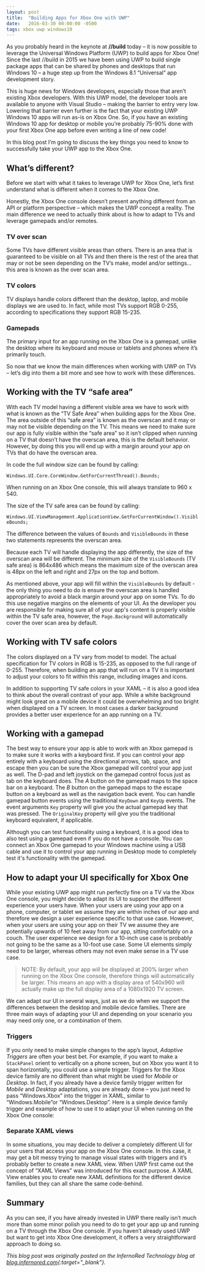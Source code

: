 ```yaml
---
layout: post
title:  "Building Apps for Xbox One with UWP"
date:   2016-03-30 00:00:00 -0500
tags: xbox uwp windows10 
---
```


As you probably heard in the keynote at **//build** today – it is now possible to leverage the Universal Windows Platform (UWP) to build apps for Xbox One!  Since the last //build in 2015 we have been using UWP to build single package apps that can be shared by phones and desktops that run Windows 10 – a huge step up from the Windows 8.1 “Universal” app development story.

This is huge news for Windows developers, especially those that aren’t existing Xbox developers.  With this UWP model, the developer tools are available to anyone with Visual Studio – making the barrier to entry very low.  Lowering that barrier even further is the fact that your existing UWP Windows 10 apps will run as-is on Xbox One.  So, if you have an existing Windows 10 app for desktop or mobile you’re probably 75-90% done with your first Xbox One app before even writing a line of new code!

In this blog post I’m going to discuss the key things you need to know to successfully take your UWP app to the Xbox One.

## What’s different?

Before we start with what it takes to leverage UWP for Xbox One, let’s first understand what is different when it comes to the Xbox One.

Honestly, the Xbox One console doesn’t present anything different from an API or platform perspective – which makes the UWP concept a reality.  The main difference we need to actually think about is how to adapt to TVs and leverage gamepads and/or remotes.

### TV over scan

Some TVs have different visible areas than others.  There is an area that is guaranteed to be visible on all TVs and then there is the rest of the area that may or not be seen depending on the TV’s make, model and/or settings… this area is known as the over scan area. 

### TV colors

TV displays handle colors different than the desktop, laptop, and mobile displays we are used to.  In fact, while most TVs support RGB 0-255, according to specifications they support RGB 15-235.

### Gamepads

The primary input for an app running on the Xbox One is a gamepad, unlike the desktop where its keyboard and mouse or tablets and phones where it’s primarily touch.

So now that we know the main differences when working with UWP on TVs – let’s dig into them a bit more and see how to work with these differences.

## Working with the TV “safe area”

With each TV model having a different visible area we have to work with what is known as the “TV Safe Area” when building apps for the Xbox One.  The area outside of this “safe area” is known as the overscan and it may or may not be visible depending on the TV.  This means we need to make sure our app is fully visible within the “safe area” so it isn’t clipped when running on a TV that doesn’t have the overscan area, this is the default behavior.  However, by doing this you will end up with a margin around your app on TVs that do have the overscan area. 

In code the full window size can be found by calling:

`Windows.UI.Core.CoreWindow.GetForCurrentThread().Bounds;`

When running on an Xbox One console, this will always translate to 960 x 540.

The size of the TV safe area can be found by calling:

`Windows.UI.ViewManagement.ApplicationView.GetForCurrentWindow().VisibleBounds;`

The difference between the values of `Bounds` and `VisibleBounds` in these two statements represents the overscan area. 

Because each TV will handle displaying the app differently, the size of the overscan area will be different.  The minimum size of the `VisibleBounds` (TV safe area) is 864x486 which means the maximum size of the overscan area is 48px on the left and right and 27px on the top and bottom.

As mentioned above, your app will fill within the `VisibleBounds` by default - the only thing you need to do is ensure the overscan area is handled appropriately to avoid a black margin around your app on some TVs.  To do this use negative margins on the elements of your UI.  As the developer you are responsible for making sure all of your app's content is properly visible within the TV safe area, however, the `Page.Background` will automatically cover the over scan area by default.

## Working with TV safe colors

The colors displayed on a TV vary from model to model.  The actual specification for TV colors in RGB is 15-235, as opposed to the full range of 0-255.  Therefore, when building an app that will run on a TV it is important to adjust your colors to fit within this range, including images and icons. 

In addition to supporting TV safe colors in your XAML – it is also a good idea to think about the overall contrast of your app.  While a white background might look great on a mobile device it could be overwhelming and too bright when displayed on a TV screen.  In most cases a darker background provides a better user experience for an app running on a TV.

## Working with a gamepad

The best way to ensure your app is able to work with an Xbox gamepad is to make sure it works with a keyboard first.  If you can control your app entirely with a keyboard using the directional arrows, tab, space, and escape then you can be sure the Xbox gamepad will control your app just as well.  The D-pad and left joystick on the gamepad control focus just as tab on the keyboard does.  The *A* button on the gamepad maps to the space bar on a keyboard.  The *B* button on the gamepad maps to the escape button on a keyboard as well as the navigation back event.  You can handle gamepad button events using the traditional `KeyDown` and `KeyUp` events. The event arguments `Key` property will give you the actual gamepad key that was pressed.  The `OriginalKey` property will give you the traditional keyboard equivalent, if applicable.

Although you can test functionality using a keyboard, it is a good idea to also test using a gamepad even if you do not have a console.  You can connect an Xbox One gamepad to your Windows machine using a USB cable and use it to control your app running in Desktop mode to completely test it's functionality with the gamepad.

## How to adapt your UI specifically for Xbox One

While your existing UWP app might run perfectly fine on a TV via the Xbox One console, you might decide to adapt its UI to support the different experience your users have.  When your users are using your app on a phone, computer, or tablet we assume they are within inches of our app and therefore we design a user experience specific to that use case.  However, when your users are using your app on their TV we assume they are potentially upwards of 10 feet away from our app, sitting comfortably on a couch.  The user experience we design for a 10-inch use case is probably not going to be the same as a 10-foot use case.  Some UI elements simply need to be larger, whereas others may not even make sense in a TV use case.  

>NOTE: By default, your app will be displayed at 200% larger when running on the Xbox One console, therefore things will automatically be larger.  This means an app with a display area of 540x960 will actually make up the full display area of a 1080x1920 TV screen.

We can adapt our UI in several ways, just as we do when we support the differences between the desktop and mobile device families.  There are three main ways of adapting your UI and depending on your scenario you may need only one, or a combination of them.

### Triggers

If you only need to make simple changes to the app’s layout, *Adaptive Triggers* are often your best bet.  For example, if you want to make a `StackPanel` orient to vertically on a phone screen, but on Xbox you want it to span horizontally, you could use a simple trigger.  Triggers for the Xbox device family are no different than what might be used for *Mobile* or *Desktop*.  In fact, if you already have a device family trigger written for *Mobile* and *Desktop* adaptations, you are already done – you just need to pass “Windows.Xbox” into the trigger in XAML, similar to “Windows.Mobile”or “Windows.Desktop”.  Here is a simple device family trigger and example of how to use it to adapt your UI when running on the Xbox One console:

<script src="https://gist.github.com/edsnider/31a7b3b4a3c26085c14d.js?file=DeviceFamilyTrigger.cs"></script>

<script src="https://gist.github.com/edsnider/31a7b3b4a3c26085c14d.js?file=MainPage.xaml"></script>

### Separate XAML views

In some situations, you may decide to deliver a completely different UI for your users that access your app on the Xbox One console.  In this case, it may get a bit messy trying to manage visual states with triggers and it’s probably better to create a new XAML view.  When UWP first came out the concept of “XAML Views” was introduced for this exact purpose.  A XAML View enables you to create new XAML definitions for the different device families, but they can all share the same code-behind. 

## Summary

As you can see, if you have already invested in UWP there really isn’t much more than some minor polish you need to do to get your app up and running on a TV through the Xbox One console.  If you haven’t already used UWP but want to get into Xbox One development, it offers a very straightforward approach to doing so.

*This blog post was originally posted on the InfernoRed Technology blog at [blog.infernored.com](http://blog.infernored.com/building-apps-for-xbox-one-with-uwp){:target="_blank"}.*